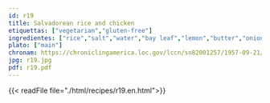```yaml
---
id: r19
title: Salvadorean rice and chicken
etiquettas: ["vegetarian","gluten-free"]
ingredientes: ["rice","salt","water","bay leaf","lemon","butter","onion","marsala wine","black pepper","coarse salt","cinnamon","rice starch","milk"]
plato: ["main"]
chronam: https://chroniclingamerica.loc.gov/lccn/sn82001257/1957-09-21/ed-1/seq-5/
jpg: r19.jpg
pdf: r19.pdf
---
```


{{< readFile file="./html/recipes/r19.en.html">}}